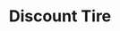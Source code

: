 ---
title: "Discount Tire"
url: /oklahoma-city/discount-tire-south-shields-boulevard/
shop: Reifen
---